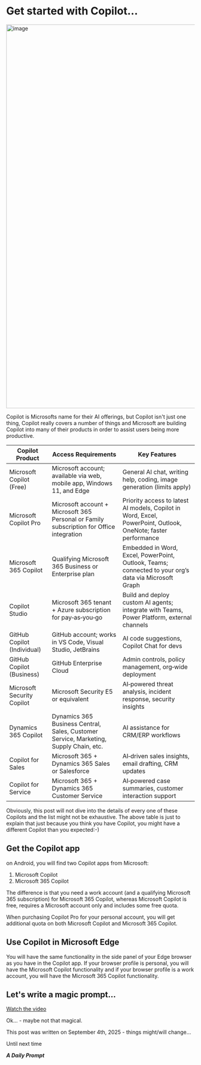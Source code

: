 # Get started with Copilot...

<img width="1024" height="1024" alt="image" src="https://github.com/user-attachments/assets/caea47ad-f72d-4679-9cc6-8e9adf1f95ea" />

Copilot is Microsofts name for their AI offerings, but Copilot isn't just one thing, Copilot really covers a number of things and Microsoft are building Copilot into many of their products in order to assist users being more productive.

| Copilot Product | Access Requirements | Key Features |
| --- | --- | --- |
| Microsoft Copilot (Free) | Microsoft account; available via web, mobile app, Windows 11, and Edge | General AI chat, writing help, coding, image generation (limits apply) |
| Microsoft Copilot Pro | Microsoft account + Microsoft 365 Personal or Family subscription for Office integration | Priority access to latest AI models, Copilot in Word, Excel, PowerPoint, Outlook, OneNote; faster performance |
| Microsoft 365 Copilot | Qualifying Microsoft 365 Business or Enterprise plan | Embedded in Word, Excel, PowerPoint, Outlook, Teams; connected to your org’s data via Microsoft Graph |
| Copilot Studio | Microsoft 365 tenant + Azure subscription for pay‑as‑you‑go | Build and deploy custom AI agents; integrate with Teams, Power Platform, external channels |
| GitHub Copilot (Individual) | GitHub account; works in VS Code, Visual Studio, JetBrains | AI code suggestions, Copilot Chat for devs |
| GitHub Copilot (Business) | GitHub Enterprise Cloud | Admin controls, policy management, org‑wide deployment |
| Microsoft Security Copilot | Microsoft Security E5 or equivalent | AI‑powered threat analysis, incident response, security insights |
| Dynamics 365 Copilot | Dynamics 365 Business Central, Sales, Customer Service, Marketing, Supply Chain, etc. | AI assistance for CRM/ERP workflows |
| Copilot for Sales | Microsoft 365 + Dynamics 365 Sales or Salesforce | AI‑driven sales insights, email drafting, CRM updates |
| Copilot for Service | Microsoft 365 + Dynamics 365 Customer Service | AI‑powered case summaries, customer interaction support |

Obviously, this post will not dive into the details of every one of these Copilots and the list might not be exhaustive. The above table is just to explain that just because you think you have Copilot, you might have a different Copilot than you expected:-)

## Get the Copilot app

on Android, you will find two Copilot apps from Microsoft:

1. Microsoft Copilot
1. Microsoft 365 Copilot

The difference is that you need a work account (and a qualifying Microsoft 365 subscription) for Microsoft 365 Copilot, whereas Microsoft Copilot is free, requires a Microsoft account only and includes some free quota.

When purchasing Copilot Pro for your personal account, you will get additional quota on both Microsoft Copilot and Microsoft 365 Copilot.

## Use Copilot in Microsoft Edge

You will have the same functionality in the side panel of your Edge browser as you have in the Copilot app. If your browser profile is personal, you will have the Microsoft Copilot functionality and if your browser profile is a work account, you will have the Microsoft 365 Copilot functionality.

## Let's write a magic prompt...

[Watch the video](https://www.dropbox.com/scl/fi/wvxia6mvdd84ihcadx5n2/2025-09-04-Get-started-with-Copilot.video.mp4?rlkey=eeiz8babe1x1bzricimc00x3h&st=ruo09bsc&dl=1)

Ok... - maybe not that magical.

This post was written on September 4th, 2025 - things might/will change...

Until next time

***A Daily Prompt***
